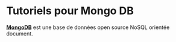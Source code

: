 # Tutoriels pour Mongo DB

[**MongoDB**](https://www.mongodb.org/) est une base de données open source NoSQL orientée document.

<div id = "codes"></div>
<script>
createCodeBlock("mongodb", "codes", [1, 2]);
</script>

